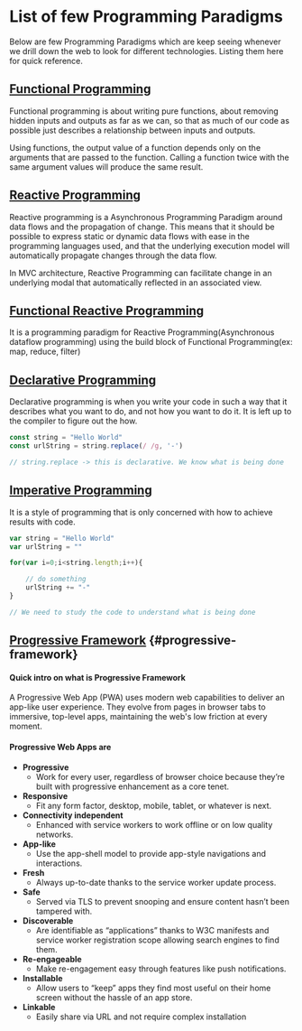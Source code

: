 # List of few Programming Paradigms

Below are few Programming Paradigms which are keep seeing whenever we drill down the web to look for different technologies. Listing them here for quick reference.

## [Functional Programming](https://medium.com/javascript-scene/master-the-javascript-interview-what-is-functional-programming-7f218c68b3a0)

Functional programming is about writing pure functions, about removing hidden inputs and outputs as far as we can, so that as much of our code as possible just describes a relationship between inputs and outputs.

Using functions, the output value of a function depends only on the arguments that are passed to the function. Calling a function twice with the same argument values will produce the same result.

## [Reactive Programming](https://medium.com/@kevalpatel2106/what-is-reactive-programming-da37c1611382)

Reactive programming is a Asynchronous Programming Paradigm around data flows and the propagation of change. This means that it should be possible to express static or dynamic data flows with ease in the programming languages used, and that the underlying execution model will automatically propagate changes through the data flow.

In MVC architecture, Reactive Programming can facilitate change in an underlying modal that automatically reflected in an associated view.

## [Functional Reactive Programming](http://blog.danlew.net/2017/07/27/an-introduction-to-functional-reactive-programming/)

It is a programming paradigm for Reactive Programming\(Asynchronous dataflow programming\) using the build block of Functional Programming\(ex: map, reduce, filter\)

## [Declarative Programming](https://tylermcginnis.com/imperative-vs-declarative-programming/)

Declarative programming is when you write your code in such a way that it describes what you want to do, and not how you want to do it. It is left up to the compiler to figure out the how.

```js
const string = "Hello World"
const urlString = string.replace(/ /g, '-')

// string.replace -> this is declarative. We know what is being done
```

## [Imperative Programming](https://tylermcginnis.com/imperative-vs-declarative-programming/)

It is a style of programming that is only concerned with how to achieve results with code.

```js
var string = "Hello World"
var urlString = ""

for(var i=0;i<string.length;i++){

    // do something
    urlString += "-"
}

// We need to study the code to understand what is being done
```

## [Progressive Framework](https://developers.google.com/web/updates/2015/12/getting-started-pwa) {#progressive-framework}

#### Quick intro on what is Progressive Framework

A Progressive Web App \(PWA\) uses modern web capabilities to deliver an app-like user experience. They evolve from pages in browser tabs to immersive, top-level apps, maintaining the web's low friction at every moment.

#### Progressive Web Apps are

* **Progressive**
  * Work for every user, regardless of browser choice because they’re built with progressive enhancement as a core tenet.
* **Responsive**
  * Fit any form factor, desktop, mobile, tablet, or whatever is next.
* **Connectivity independent**
  * Enhanced with service workers to work offline or on low quality networks.
* **App-like**
  * Use the app-shell model to provide app-style navigations and interactions.
* **Fresh**
  * Always up-to-date thanks to the service worker update process.
* **Safe**
  * Served via TLS to prevent snooping and ensure content hasn’t been tampered with.
* **Discoverable**
  * Are identifiable as “applications” thanks to W3C manifests and service worker registration scope allowing search engines to find them.
* **Re-engageable**
  * Make re-engagement easy through features like push notifications.
* **Installable**
  * Allow users to “keep” apps they find most useful on their home screen without the hassle of an app store.
* **Linkable**
  * Easily share via URL and not require complex installation



